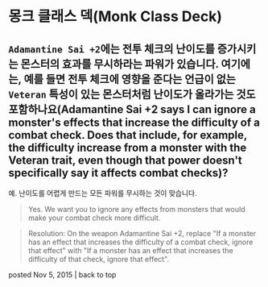 # 몽크 클래스 덱(Monk Class Deck)

## `Adamantine Sai +2`에는 전투 체크의 난이도를 증가시키는 몬스터의 효과를 무시하라는 파워가 있습니다. 여기에는, 예를 들면 전투 체크에 영향을 준다는 언급이 없는 `Veteran` 특성이 있는 몬스터처럼 난이도가 올라가는 것도 포함하나요(Adamantine Sai +2 says I can ignore a monster's effects that increase the difficulty of a combat check. Does that include, for example, the difficulty increase from a monster with the Veteran trait, even though that power doesn't specifically say it affects combat checks)?

예. 난이도를 어렵게 만드는 모든 파워를 무시하는 것이 맞습니다.

> Yes. We want you to ignore any effects from monsters that would make your combat check more difficult.

> Resolution: On the weapon Adamantine Sai +2, replace "If a monster has an effect that increases the difficulty of a combat check, ignore that effect" with "If a monster has an effect that increases the difficulty of that check, ignore that effect".

posted Nov 5, 2015 | back to top
